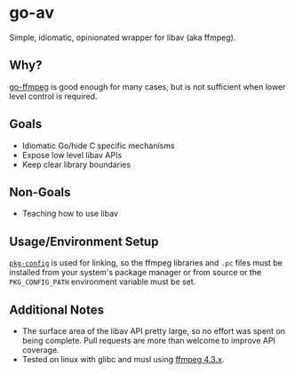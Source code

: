 # go-av

Simple, idiomatic, opinionated wrapper for libav (aka ffmpeg).

## Why?

[go-ffmpeg](https://github.com/ssttevee/go-ffmpeg) is good enough for many cases, but is not sufficient when lower level control is required. 

## Goals

- Idiomatic Go/hide C specific mechanisms
- Expose low level libav APIs
- Keep clear library boundaries

## Non-Goals

- Teaching how to use libav

## Usage/Environment Setup

[`pkg-config`](https://linux.die.net/man/1/pkg-config) is used for linking, so the ffmpeg libraries and `.pc` files must be installed from your system's package manager or from source or the `PKG_CONFIG_PATH` environment variable must be set.

## Additional Notes

- The surface area of the libav API pretty large, so no effort was spent on being complete. Pull requests are more than welcome to improve API coverage.
- Tested on linux with glibc and musl using [ffmpeg 4.3.x](https://git.ffmpeg.org/gitweb/ffmpeg.git/log/refs/heads/release/4.3).
